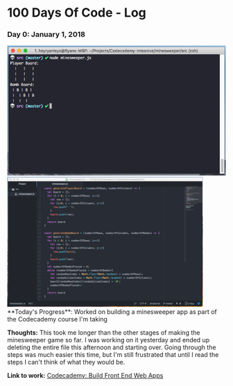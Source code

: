 # 100 Days Of Code - Log

### Day 0: January 1, 2018

<img src="/images/day1_1.png" style="height: 300px;" />
<img src="/images/day1_2.png" style="height: 300px;" />
**Today's Progress**: Worked on building a minesweeper app as part of the Codecademy course I'm taking

**Thoughts:** This took me longer than the other stages of making the minesweeper game so far. I was working on it yesterday and ended up deleting the entire file this afternoon and starting over.  Going through the steps was much easier this time, but I'm still frustrated that until I read the steps I can't think of what they would be.

**Link to work:** [Codecademy: Build Front End Web Apps
](https://github.com/heyryanleys/Codecademy-Build-Front-End-Web-Apps)
